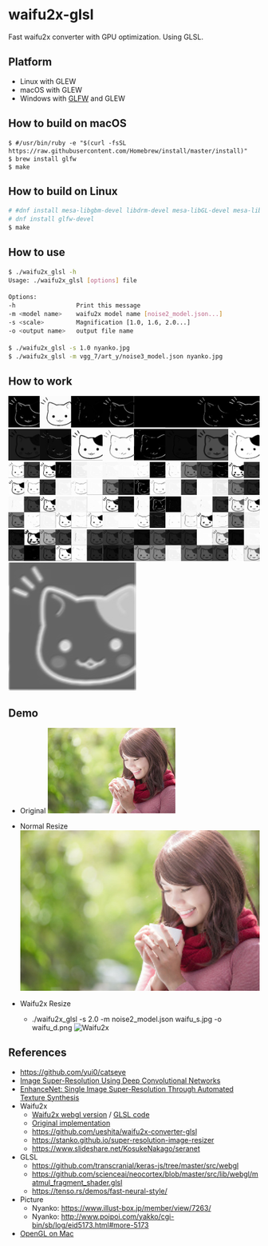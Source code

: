 # waifu2x-glsl

Fast waifu2x converter with GPU optimization.
Using GLSL.

## Platform

- Linux with GLEW
- macOS with GLEW
- Windows with [GLFW](http://www.glfw.org/) and GLEW

## How to build on macOS

```
$ #/usr/bin/ruby -e "$(curl -fsSL https://raw.githubusercontent.com/Homebrew/install/master/install)"
$ brew install glfw
$ make
```

## How to build on Linux

```bash
# #dnf install mesa-libgbm-devel libdrm-devel mesa-libGL-devel mesa-libEGL-devel mesa-libGLES-devel
# dnf install glfw-devel
$ make
```

## How to use

```bash
$ ./waifu2x_glsl -h
Usage: ./waifu2x_glsl [options] file

Options:
-h                 Print this message
-m <model name>    waifu2x model name [noise2_model.json...]
-s <scale>         Magnification [1.0, 1.6, 2.0...]
-o <output name>   output file name

$ ./waifu2x_glsl -s 1.0 nyanko.jpg
$ ./waifu2x_glsl -m vgg_7/art_y/noise3_model.json nyanko.jpg
```

## How to work

![01.Nyanko](nyanko_01.png "01")
![02.Nyanko](nyanko_02.png "02")
![03.Nyanko](nyanko_03.png "03")
![04.Nyanko](nyanko_04.png "04")
![05.Nyanko](nyanko_05.png "05")
![06.Nyanko](nyanko_06.png "06")
![07.Nyanko](nyanko_07.png "07")

## Demo

- Original
![Original](waifu_s.jpg)

- Normal Resize
![Normal](waifu_d.jpg)

- Waifu2x Resize
  - ./waifu2x_glsl -s 2.0 -m noise2_model.json waifu_s.jpg -o waifu_d.png
![Waifu2x](waifu_s.png)

## References

- https://github.com/yui0/catseye
- [Image Super-Resolution Using Deep Convolutional Networks](http://arxiv.org/abs/1501.00092)
- [EnhanceNet: Single Image Super-Resolution Through Automated Texture Synthesis](https://arxiv.org/abs/1612.07919)
- Waifu2x
  - [Waifu2x webgl version](https://github.com/kioku-systemk/waifu2x_webgl) / [GLSL code](https://gist.github.com/yui0/a9a75c93b9e7c6a08f905ed548b4b17c)
  - [Original implementation](https://github.com/nagadomi/waifu2x)
  - https://github.com/ueshita/waifu2x-converter-glsl
  - https://stanko.github.io/super-resolution-image-resizer
  - https://www.slideshare.net/KosukeNakago/seranet
- GLSL
  - https://github.com/transcranial/keras-js/tree/master/src/webgl
  - https://github.com/scienceai/neocortex/blob/master/src/lib/webgl/matmul_fragment_shader.glsl
  - https://tenso.rs/demos/fast-neural-style/
- Picture
  - Nyanko: https://www.illust-box.jp/member/view/7263/
  - Nyanko: http://www.poipoi.com/yakko/cgi-bin/sb/log/eid5173.html#more-5173
- [OpenGL on Mac](http://asa-no-blog.hatenablog.com/entry/2017/08/26/235737)
